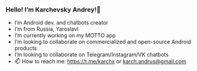 ### Hello! I’m Karchevsky Andrey!👋

- I’m Android dev. and chatbots creator
- I’m from Russia, Yaroslavl
- I’m currently working on my MOTTO app
- I’m looking to collaborate on commercialized and open-source Android products
- I’m looking to collaborate on Telegram/Instagram/VK chatbots
- 📫 How to reach me: https://t.me/karchx or karch.andrus@gmail.com
